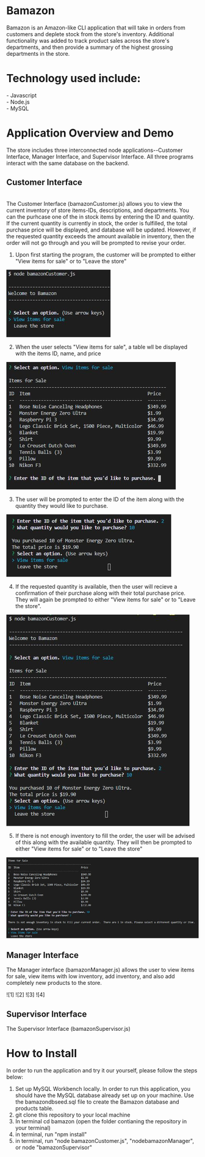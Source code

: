 # Bamazon
Bamazon is an Amazon-like CLI application that will take in orders from customers and deplete stock from the store's inventory.  Additional functionality was added to track product sales across the store's departments, and then provide a summary of the highest grossing departments in the store.

<h1>Technology used include:</h1>
- Javascript
<br>
- Node.js
<br>
- MySQL
<br>

<h1>Application Overview and Demo</h1>
The store includes three interconnected node applications--Customer Interface, Manager Interface, and Supervisor Interface.  All three programs interact with the same database on the backend.

<h2>Customer Interface</h2>
<br>
The Customer Interface (bamazonCustomer.js) allows you to view the current inventory of store items-IDs, descriptions, and departments.  You can the purhcase one of the in stock items by entering the ID and quantity.  If the current quantity is currently in stock, the order is fulfilled, the total purchase price will be displayed, and database will be updated.  However, if the requested quantity exceeds the amount available in inventory, then the order will not go through and you will be prompted to revise your order.  

1) Upon first starting the program, the customer will be prompted to either "View items for sale" or to "Leave the store"

![1](images/1.JPG)

2) When the user selects "View items for sale", a table wll be displayed with the items ID, name, and price

![2](images/2.JPG)

3) The user will be prompted to enter the ID of the item along with the quantity they would like to purchase.  

![3](images/3.JPG)

4) If the requested quantity is available, then the user will recieve a confirmation of their purchase along with their total purchase price.  They will again be prompted to either "View items for sale" or to "Leave the store".

![4](images/4.JPG)

5) If there is not enough inventory to fill the order, the user will be advised of this along with the available quantity.  They will then be prompted to either "View items for sale" or to "Leave the store"

![5](images/5.JPG)

<h2>Manager Interface</h2>
The Manager interface (bamazonManager.js) allows the user to view items for sale, view items with low inventory, add inventory, and also add completely new products to the store.

![1]
![2]
![3]
![4]

<h2>Supervisor Interface</h2>
The Supervisor Interface (bamazonSupervisor.js)



<h1>How to Install</h1>

In order to run the application and try it our yourself, please follow the steps below:

1) Set up MySQL Workbench locally.  In order to run this application, you should have the MySQL database already set up on your machine. Use the bamazondbseed.sql file to create the Bamazon database and products table. 
2) git clone this repository to your local machine 
3) In terminal cd bamazon (open the folder contianing the repository in your terminal)
4) in terminal, run "npm install"
5) in terminal, run "node bamazonCustomer.js", "nodebamazonManager", or node "bamazonSupervisor"



